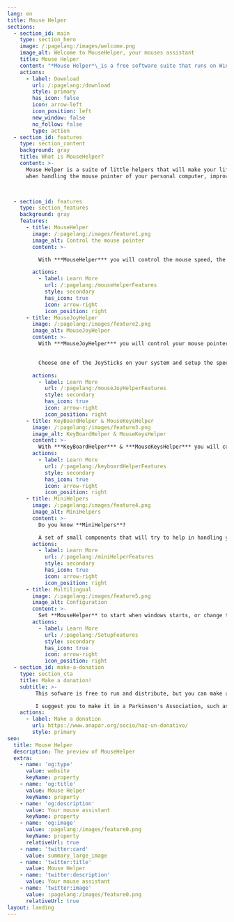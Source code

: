 ```yaml
---
lang: en
title: Mouse Helper
sections:
  - section_id: main
    type: section_hero
    image: /:pagelang:/images/welcome.png
    image_alt: Welcome to MouseHelper, your mouses assistant
    title: Mouse Helper
    content: "*Mouse Helper*\_is a free software suite that runs on Windows (7 and above), and that will help you improve your mouse operation.\n\n"
    actions:
      - label: Download
        url: /:pagelang:/download
        style: primary
        has_icon: false
        icon: arrow-left
        icon_position: left
        new_window: false
        no_follow: false
        type: action
  - section_id: features
    type: section_content
    background: gray
    title: What is MouseHelper?
    content: >-
      Mouse Helper is a suite of little helpers that will make your life easier 
      when handling the mouse pointer of your personal computer, improving its stability when your hand shakes
      


  - section_id: features
    type: section_features
    background: gray
    features:
      - title: MouseHelper
        image: /:pagelang:/images/feature1.png
        image_alt: Control the mouse pointer
        content: >-

          With ***MouseHelper*** you will control the mouse speed, the button press time or the drag and drog operations

        actions:
          - label: Learn More
            url: /:pagelang:/mouseHelperFeatures
            style: secondary
            has_icon: true
            icon: arrow-right
            icon_position: right
      - title: MouseJoyHelper
        image: /:pagelang:/images/feature2.png
        image_alt: MouseJoyHelper
        content: >-
          With ***MouseJoyHelper*** you will control your mouse pointer with a JoyStick
          

          Choose one of the JoySticks on your system and setup the speed of the pointer, or assing each of its buttons a specialized task

        actions:
          - label: Learn More
            url: /:pagelang:/mouseJoyHelperFeatures
            style: secondary
            has_icon: true
            icon: arrow-right
            icon_position: right
      - title: KeyBoardHelper & MouseKeysHelper
        image: /:pagelang:/images/feature3.png
        image_alt: KeyBoardHelper & MouseKeysHelper
        content: >-
          With ***KeyBoardHelper*** & ***MouseKeysHelper*** you will control the keystrokes and move the mouse using your keyboard
        actions:
          - label: Learn More
            url: /:pagelang:/keyboardHelperFeatures
            style: secondary
            has_icon: true
            icon: arrow-right
            icon_position: right
      - title: MiniHelpers
        image: /:pagelang:/images/feature4.png
        image_alt: MiniHelpers
        content: >-
          Do you know **MiniHelpers**?

          A set of small components that will try to help in handling your Mouse or your JoyStick
        actions:
          - label: Learn More
            url: /:pagelang:/miniHelperFeatures
            style: secondary
            has_icon: true
            icon: arrow-right
            icon_position: right
      - title: Multilingual
        image: /:pagelang:/images/feature5.png
        image_alt: Configuration
        content: >-
          Set **MouseHelper** to start when windows starts, or change the language to make you feel comfortable
        actions:
          - label: Learn More
            url: /:pagelang:/SetupFeatures
            style: secondary
            has_icon: true
            icon: arrow-right
            icon_position: right
  - section_id: make-a-donation
    type: section_cta
    title: Make a donation!
    subtitle: >-
         This sofware is free to run and distribute, but you can make a donation to any aid association if you feel like it.

         I suggest you to make it in a Parkinson's Association, such as [ANAPAR](http://www.anapar.org/) or  [Spanish Parkinson's Federation](https://www.esparkinson.es/)
    actions:
      - label: Make a donation
        url: https://www.anapar.org/socio/haz-un-donativo/
        style: primary
seo:
  title: Mouse Helper
  description: The preview of MouseHelper
  extra:
    - name: 'og:type'
      value: website
      keyName: property
    - name: 'og:title'
      value: Mouse Helper
      keyName: property
    - name: 'og:description'
      value: Your mouse assistant
      keyName: property
    - name: 'og:image'
      value: :pagelang:/images/feature0.png
      keyName: property
      relativeUrl: true
    - name: 'twitter:card'
      value: summary_large_image
    - name: 'twitter:title'
      value: Mouse Helper
    - name: 'twitter:description'
      value: Your mouse assistant
    - name: 'twitter:image'
      value: :pagelang:/images/feature0.png
      relativeUrl: true
layout: landing
---
```

